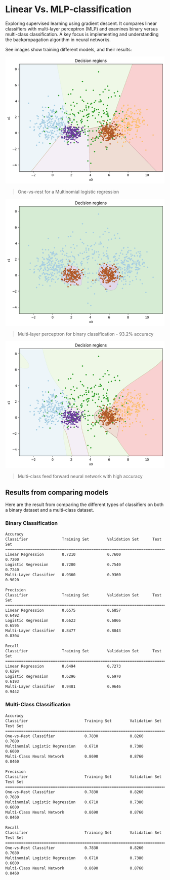 # Linear Vs. MLP-classification

Exploring supervised learning using gradient descent. It compares linear classifiers with multi-layer perceptron (MLP) and examines binary versus multi-class classification. A key focus is implementing and understanding the backpropagation algorithm in neural networks.

See images show training different models, and their results: <br>

![image](./images/one_v_rest.png)

> One-vs-rest for a Multinomial logistic regression <br>


![image](./images/mlp_binary.png)

> Multi-layer perceptron for binary classification - 93.2% accuracy <br>


![image](./images/multi_class_feed_forward_accuracy_training_best_model.png)

> Multi-class feed forward neural network with high accuracy 


## Results from comparing models

Here are the result from comparing the different types of classifiers on both a binary dataset and a multi-class dataset.

### Binary Classification

```text
Accuracy
Classifier               Training Set        Validation Set      Test Set            
================================================================================
Linear Regression        0.7210              0.7600              0.7200              
Logistic Regression      0.7200              0.7540              0.7240              
Multi-Layer Classifier   0.9360              0.9360              0.9020              

Precision
Classifier               Training Set        Validation Set      Test Set            
================================================================================
Linear Regression        0.6575              0.6857              0.6492              
Logistic Regression      0.6623              0.6866              0.6595              
Multi-Layer Classifier   0.8477              0.8843              0.8304              

Recall
Classifier               Training Set        Validation Set      Test Set            
================================================================================
Linear Regression        0.6494              0.7273              0.6294              
Logistic Regression      0.6296              0.6970              0.6193              
Multi-Layer Classifier   0.9481              0.9646              0.9442              
```

### Multi-Class Classification

```text
Accuracy
Classifier                         Training Set        Validation Set      Test Set            
====================================================================================================
One-vs-Rest Classifier             0.7830              0.8260              0.7680              
Multinomial Logistic Regression    0.6710              0.7380              0.6600              
Multi-Class Neural Network         0.8690              0.8760              0.8460              

Precision
Classifier                         Training Set        Validation Set      Test Set            
====================================================================================================
One-vs-Rest Classifier             0.7830              0.8260              0.7680              
Multinomial Logistic Regression    0.6710              0.7380              0.6600              
Multi-Class Neural Network         0.8690              0.8760              0.8460              

Recall
Classifier                         Training Set        Validation Set      Test Set            
====================================================================================================
One-vs-Rest Classifier             0.7830              0.8260              0.7680              
Multinomial Logistic Regression    0.6710              0.7380              0.6600              
Multi-Class Neural Network         0.8690              0.8760              0.8460              
```